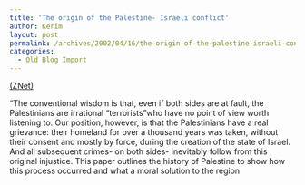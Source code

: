 ```yaml
---
title: 'The origin of the Palestine- Israeli conflict'
author: Kerim
layout: post
permalink: /archives/2002/04/16/the-origin-of-the-palestine-israeli-conflict/
categories:
  - Old Blog Import
---
```

<a href="http://www.zmag.org/content/Mideast/jewsfjustice.cfm" onclick="_gaq.push(['_trackEvent', 'outbound-article', 'http://www.zmag.org/content/Mideast/jewsfjustice.cfm', '(ZNet)']);" >(ZNet)</a>

&#8220;The conventional wisdom is that, even if both sides are at fault, the Palestinians are irrational &#8220;terrorists&#8221;who have no point of view worth listening to. Our position, however, is that the Palestinians have a real grievance: their homeland for over a thousand years was taken, without their consent and mostly by force, during the creation of the state of Israel. And all subsequent crimes- on both sides- inevitably follow from this original injustice. This paper outlines the history of Palestine to show how this process occurred and what a moral solution to the region

